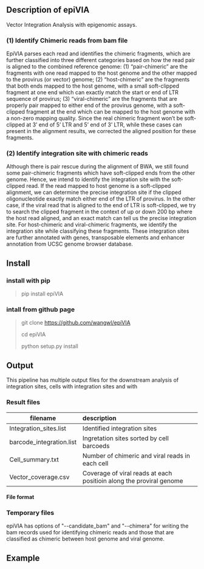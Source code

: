 ## Description of epiVIA
Vector Integration Analysis with epigenomic assays.

### (1) Identify Chimeric reads from bam file

EpiVIA parses each read and identifies the chimeric fragments, which are further classified into three different categories based on how the read pair is aligned to the combined reference genome: (1) “pair-chimeric” are the fragments with one read mapped to the host genome and the other mapped to the provirus (or vector) genome; (2) “host-chimeric” are the fragments that both ends mapped to the host genome, with a small soft-clipped fragment at one end which can exactly match the start or end of LTR sequence of provirus; (3) “viral-chimeric” are the fragments that are properly pair mapped to either end of the provirus genome, with a soft-clipped fragment at the end which can be mapped to the host genome with a non-zero mapping quality. Since the real chimeric fragment won’t be soft-clipped at 3’ end of 5’ LTR and 5’ end of 3’ LTR, while these cases can present in the alignment results, we corrected the aligned position for these fragments. 

### (2) Identify integration site with chimeric reads

Although there is pair rescue during the alignment of BWA, we still found some pair-chimeric fragments which have soft-clipped ends from the other genome. Hence, we intend to identify the integration site with the soft-clipped read. If the read mapped to host genome is a soft-clipped alignment, we can determine the precise integration site if the clipped oligonucleotide exactly match either end of the LTR of provirus. In the other case, if the viral read that is aligned to the end of LTR is soft-clipped, we try to search the clipped fragment in the context of up or down 200 bp where the host read aligned, and an exact match can tell us the precise integration site. For host-chimeric and viral-chimeric fragments, we identify the integration site while classifying these fragments. These integration sites are further annotated with genes, transposable elements and enhancer annotation from UCSC genome browser database.
 

## Install

### install with pip
> pip install epiVIA

### intall from github page
> git clone https://github.com/wangwl/epiVIA
>
> cd epiVIA
>
> python setup.py install


## Output
This pipeline has multiple output files for the downstream analysis of integration sites, cells with integration sites and with

### Result files
| filename                 | description                                                          |
| ------------------------ |:-------------------------------------------------------------------- |
| Integration_sites.list   | Identified integration sites                                         |
| barcode_integration.list | Ingretation sites sorted by cell barcoeds                            |
| Cell_summary.txt         | Number of chimeric and viral reads in each cell                      |
| Vector_coverage.csv      | Coverage of viral reads at each positioin along the proviral genome  |

#### File format


### Temporary files

epiVIA has options of "--candidate_bam" and "--chimera" for writing the bam records used for identifying chimeric reads and those that are classified as chimeric between host genome and viral genome.


## Example

